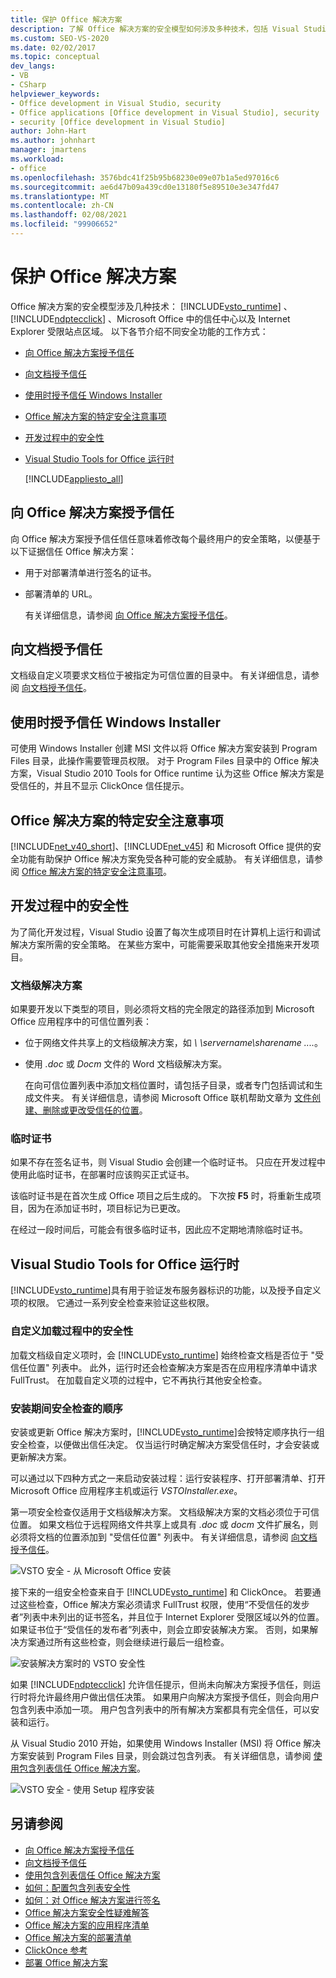 ```yaml
---
title: 保护 Office 解决方案
description: 了解 Office 解决方案的安全模型如何涉及多种技术，包括 Visual Studio Tools for Office 运行时和 ClickOnce。
ms.custom: SEO-VS-2020
ms.date: 02/02/2017
ms.topic: conceptual
dev_langs:
- VB
- CSharp
helpviewer_keywords:
- Office development in Visual Studio, security
- Office applications [Office development in Visual Studio], security
- security [Office development in Visual Studio]
author: John-Hart
ms.author: johnhart
manager: jmartens
ms.workload:
- office
ms.openlocfilehash: 3576bdc41f25b95b68230e09e07b1a5ed97016c6
ms.sourcegitcommit: ae6d47b09a439cd0e13180f5e89510e3e347fd47
ms.translationtype: MT
ms.contentlocale: zh-CN
ms.lasthandoff: 02/08/2021
ms.locfileid: "99906652"
---
```

# <a name="secure-office-solutions"></a>保护 Office 解决方案
  Office 解决方案的安全模型涉及几种技术： [!INCLUDE[vsto_runtime](../vsto/includes/vsto-runtime-md.md)] 、 [!INCLUDE[ndptecclick](../vsto/includes/ndptecclick-md.md)] 、Microsoft Office 中的信任中心以及 Internet Explorer 受限站点区域。 以下各节介绍不同安全功能的工作方式：

- [向 Office 解决方案授予信任](#GrantingTrustToSolutions)

- [向文档授予信任](#GrantingTrustToDocuments)

- [使用时授予信任 Windows Installer](#GrantingTrustWindowsInstaller)

- [Office 解决方案的特定安全注意事项](#Security)

- [开发过程中的安全性](#SecurityDuringDeployment)

- [Visual Studio Tools for Office 运行时](#VisualStudioToolsForOfficeRuntime)

  [!INCLUDE[appliesto_all](../vsto/includes/appliesto-all-md.md)]

## <a name="grant-trust-to-office-solutions"></a><a name="GrantingTrustToSolutions"></a> 向 Office 解决方案授予信任
 向 Office 解决方案授予信任信任意味着修改每个最终用户的安全策略，以便基于以下证据信任 Office 解决方案：

- 用于对部署清单进行签名的证书。

- 部署清单的 URL。

  有关详细信息，请参阅 [向 Office 解决方案授予信任](../vsto/granting-trust-to-office-solutions.md)。

## <a name="grant-trust-to-documents"></a><a name="GrantingTrustToDocuments"></a> 向文档授予信任
 文档级自定义项要求文档位于被指定为可信位置的目录中。 有关详细信息，请参阅 [向文档授予信任](../vsto/granting-trust-to-documents.md)。

## <a name="grant-trust-when-using-windows-installer"></a><a name="GrantingTrustWindowsInstaller"></a> 使用时授予信任 Windows Installer
 可使用 Windows Installer 创建 MSI 文件以将 Office 解决方案安装到 Program Files 目录，此操作需要管理员权限。 对于 Program Files 目录中的 Office 解决方案，Visual Studio 2010 Tools for Office runtime 认为这些 Office 解决方案是受信任的，并且不显示 ClickOnce 信任提示。

## <a name="specific-security-considerations-for-office-solutions"></a><a name="Security"></a> Office 解决方案的特定安全注意事项
 [!INCLUDE[net_v40_short](../sharepoint/includes/net-v40-short-md.md)]、[!INCLUDE[net_v45](../vsto/includes/net-v45-md.md)] 和 Microsoft Office 提供的安全功能有助保护 Office 解决方案免受各种可能的安全威胁。 有关详细信息，请参阅 [Office 解决方案的特定安全注意事项](../vsto/specific-security-considerations-for-office-solutions.md)。

## <a name="security-during-development"></a><a name="SecurityDuringDeployment"></a> 开发过程中的安全性
 为了简化开发过程，Visual Studio 设置了每次生成项目时在计算机上运行和调试解决方案所需的安全策略。 在某些方案中，可能需要采取其他安全措施来开发项目。

### <a name="document-level-solutions"></a>文档级解决方案
 如果要开发以下类型的项目，则必须将文档的完全限定的路径添加到 Microsoft Office 应用程序中的可信位置列表：

- 位于网络文件共享上的文档级解决方案，如 *\\ \servername\sharename ....*。

- 使用 *.doc* 或 *Docm* 文件的 Word 文档级解决方案。

  在向可信位置列表中添加文档位置时，请包括子目录，或者专门包括调试和生成文件夹。 有关详细信息，请参阅 Microsoft Office 联机帮助文章为 [文件创建、删除或更改受信任的位置](https://support.office.com/article/Create-remove-or-change-a-trusted-location-for-your-files-f5151879-25ea-4998-80a5-4208b3540a62)。

### <a name="temporary-certificates"></a>临时证书
 如果不存在签名证书，则 Visual Studio 会创建一个临时证书。 只应在开发过程中使用此临时证书，在部署时应该购买正式证书。

 该临时证书是在首次生成 Office 项目之后生成的。 下次按 **F5** 时，将重新生成项目，因为在添加证书时，项目标记为已更改。

 在经过一段时间后，可能会有很多临时证书，因此应不定期地清除临时证书。

## <a name="visual-studio-tools-for-office-runtime"></a><a name="VisualStudioToolsForOfficeRuntime"></a> Visual Studio Tools for Office 运行时
 [!INCLUDE[vsto_runtime](../vsto/includes/vsto-runtime-md.md)]具有用于验证发布服务器标识的功能，以及授予自定义项的权限。 它通过一系列安全检查来验证这些权限。

### <a name="security-during-customization-loading"></a>自定义加载过程中的安全性
 加载文档级自定义项时，会 [!INCLUDE[vsto_runtime](../vsto/includes/vsto-runtime-md.md)] 始终检查文档是否位于 "受信任位置" 列表中。 此外，运行时还会检查解决方案是否在应用程序清单中请求 FullTrust。 在加载自定义项的过程中，它不再执行其他安全检查。

### <a name="sequence-of-security-checks-during-installation"></a>安装期间安全检查的顺序
 安装或更新 Office 解决方案时，[!INCLUDE[vsto_runtime](../vsto/includes/vsto-runtime-md.md)]会按特定顺序执行一组安全检查，以便做出信任决定。 仅当运行时确定解决方案受信任时，才会安装或更新解决方案。

 可以通过以下四种方式之一来启动安装过程：运行安装程序、打开部署清单、打开 Microsoft Office 应用程序主机或运行 *VSTOInstaller.exe*。

 第一项安全检查仅适用于文档级解决方案。 文档级解决方案的文档必须位于可信位置。 如果文档位于远程网络文件共享上或具有 *.doc* 或 *docm* 文件扩展名，则必须将文档的位置添加到 "受信任位置" 列表中。 有关详细信息，请参阅 [向文档授予信任](../vsto/granting-trust-to-documents.md)。

 ![VSTO 安全 - 从 Microsoft Office 安装](../vsto/media/host-install.png "VSTO 安全 - 从 Microsoft Office 安装")

 接下来的一组安全检查来自于 [!INCLUDE[vsto_runtime](../vsto/includes/vsto-runtime-md.md)] 和 ClickOnce。 若要通过这些检查，Office 解决方案必须请求 FullTrust 权限，使用“不受信任的发步者”列表中未列出的证书签名，并且位于 Internet Explorer 受限区域以外的位置。 如果证书位于“受信任的发布者”列表中，则会立即安装解决方案。 否则，如果解决方案通过所有这些检查，则会继续进行最后一组检查。

 ![安装解决方案时的 VSTO 安全性](../vsto/media/installing.png "安装解决方案时的 VSTO 安全性")

 如果 [!INCLUDE[ndptecclick](../vsto/includes/ndptecclick-md.md)] 允许信任提示，但尚未向解决方案授予信任，则运行时将允许最终用户做出信任决策。 如果用户向解决方案授予信任，则会向用户包含列表中添加一项。 用户包含列表中的所有解决方案都具有完全信任，可以安装和运行。

 从 Visual Studio 2010 开始，如果使用 Windows Installer (MSI) 将 Office 解决方案安装到 Program Files 目录，则会跳过包含列表。 有关详细信息，请参阅 [使用包含列表信任 Office 解决方案](../vsto/trusting-office-solutions-by-using-inclusion-lists.md)。

 ![VSTO 安全 - 使用 Setup 程序安装](../vsto/media/setup-vstoinstaller.png "VSTO 安全 - 使用 Setup 程序安装")

## <a name="see-also"></a>另请参阅

- [向 Office 解决方案授予信任](../vsto/granting-trust-to-office-solutions.md)
- [向文档授予信任](../vsto/granting-trust-to-documents.md)
- [使用包含列表信任 Office 解决方案](../vsto/trusting-office-solutions-by-using-inclusion-lists.md)
- [如何：配置包含列表安全性](../vsto/how-to-configure-inclusion-list-security.md)
- [如何：对 Office 解决方案进行签名](../vsto/how-to-sign-office-solutions.md)
- [Office 解决方案安全性疑难解答](../vsto/troubleshooting-office-solution-security.md)
- [Office 解决方案的应用程序清单](../vsto/application-manifests-for-office-solutions.md)
- [Office 解决方案的部署清单](../vsto/deployment-manifests-for-office-solutions.md)
- [ClickOnce 参考](../deployment/clickonce-reference.md)
- [部署 Office 解决方案](../vsto/deploying-an-office-solution.md)
